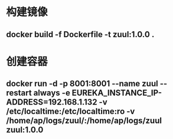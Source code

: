# 构建镜像
## docker build -f Dockerfile -t zuul:1.0.0 .
# 创建容器
## docker run -d -p 8001:8001 --name zuul --restart always -e EUREKA_INSTANCE_IP-ADDRESS=192.168.1.132 -v /etc/localtime:/etc/localtime:ro -v /home/ap/logs/zuul/:/home/ap/logs/zuul zuul:1.0.0
